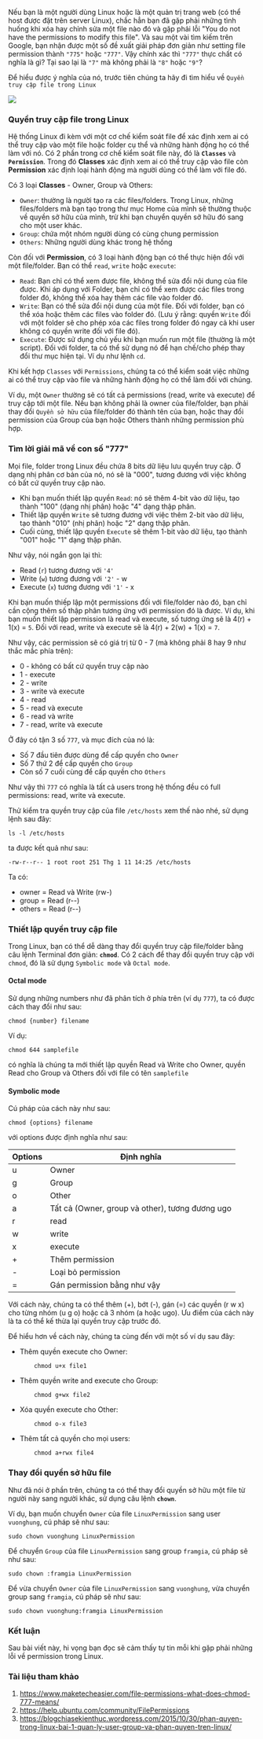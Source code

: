 Nếu bạn là một người dùng Linux hoặc là một quản trị trang web (có thể host được đặt trên server Linux), chắc hẳn bạn đã gặp phải những tình huống khi xóa hay chỉnh sửa một file nào đó và gặp phải lỗi "You do not have the permissions to modify this file". Và sau một vài tìm kiếm trên Google, bạn nhận được một số đề xuất giải pháp đơn giản như setting file permission thành `"775"` hoặc `"777"`. Vậy chính xác thì `"777"` thực chất có nghĩa là gì? Tại sao lại là `"7"` mà không phải là `"8"` hoặc `"9"`? 

Để hiểu được ý nghĩa của nó, trước tiên chúng ta hãy đi tìm hiểu về `Quyền truy cập file trong Linux`

![](https://images.viblo.asia/ac2fc05e-9f50-4316-8164-b9e65b1b9a5a.jpg)

### Quyền truy cập file trong Linux
Hệ thống Linux đi kèm với một cơ chế kiểm soát file để xác định xem ai có thể truy cập vào một file hoặc folder cụ thể và những hành động họ có thể làm với nó. Có 2 phần trong cơ chế kiểm soát file này, đó là **`Classes`** và **`Permission`**. Trong đó **Classes** xác định xem ai có thể truy cập vào file còn **Permission** xác định loại hành động mà người dùng có thể làm với file đó.

Có 3 loại **Classes** - Owner, Group và Others:
- `Owner`: thường là người tạo ra các files/folders. Trong Linux, những files/folders mà bạn tạo trong thư mục Home của mình sẽ thường thuộc về quyền sở hữu của mình, trừ khi bạn chuyển quyền sở hữu đó sang cho một user khác.
- `Group`: chứa một nhóm người dùng có cùng chung permission
- `Others`: Những người dùng khác trong hệ thống

Còn đối với **Permission**, có 3 loại hành động bạn có thể thực hiện đối với một file/folder. Bạn có thể `read`, `write` hoặc `execute`:
- `Read`: Bạn chỉ có thể xem được file, không thể sửa đổi nội dung của file được. Khi áp dụng với Folder, bạn chỉ có thể xem được các files trong folder đó, không thể xóa hay thêm các file vào folder đó.
- `Write`: Bạn có thể sửa đổi nội dung của một file. Đối với folder, bạn có thể xóa hoặc thêm các files vào folder đó. (Lưu ý rằng: quyền `Write` đối với một folder sẽ cho phép xóa các files trong folder đó ngay cả khi user không có quyền write đối với file đó).
- `Execute`: Được sử dụng chủ yếu khi bạn muốn run một file (thường là một script). Đối với folder, ta có thể sử dụng nó để hạn chế/cho phép thay đổi thư mục hiện tại. Ví dụ như lệnh `cd`.

Khi kết hợp `Classes` với `Permissions`, chúng ta có thể kiểm soát việc những ai có thể truy cập vào file và những hành động họ có thể làm đối với chúng. 

Ví dụ, một `Owner` thường sẽ có tất cả permissions (read, write và execute) để truy cập tới một file. Nếu bạn không phải là owner của file/folder, bạn phải thay đổi `Quyền sở hữu` của file/folder đó thành tên của bạn, hoặc thay đổi permission của Group của bạn hoặc Others thành những permission phù hợp.

### Tìm lời giải mã về con số "777"

Mọi file, folder trong Linux đều chứa 8 bits dữ liệu lưu quyền truy cập. Ở dạng nhị phân cơ bản của nó, nó sẽ là "000", tương đương với việc không có bất cứ quyền truy cập nào. 

- Khi bạn muốn thiết lập quyền `Read`: nó sẽ thêm 4-bit vào dữ liệu, tạo thành "100" (dạng nhị phân) hoặc "4" dạng thập phân.
- Thiết lập quyền `Write` sẽ tương đương với việc thêm 2-bit vào dữ liệu, tạo thành "010" (nhị phân) hoặc "2" dạng thập phân.
- Cuối cùng, thiết lập quyền `Execute` sẽ thêm 1-bit vào dữ liệu, tạo thành "001" hoặc "1" dạng thập phân.
   
Như vậy, nói ngắn gọn lại thì:
  - Read (`r`) tương đương với `'4'`
  - Write (`w`) tương đương với `'2'` - w
  - Execute (`x`) tương đương với `'1'` - x

Khi bạn muốn thiếp lập một permissions đối với file/folder nào đó, bạn chỉ cần cộng thêm số thập phân tương ứng với permission đó là được. Ví dụ, khi bạn muốn thiết lập permission là read và execute, số tương ứng sẽ là 4(r) + 1(x) = `5`. Đối với read, write và execute sẽ là 4(r) + 2(w) + 1(x) = `7`.

Như vậy, các permission sẽ có giá trị từ 0 - 7 (mà không phải 8 hay 9 như thắc mắc phía trên):
- 0 - không có bất cứ quyền truy cập nào
- 1 - execute
- 2 - write
- 3 - write và execute 
- 4 - read
- 5 - read và execute
- 6 - read và write
- 7 - read, write và execute

Ở đây có tận 3 số `777`, và mục đích của nó là:
- Số 7 đầu tiên được dùng để cấp quyền cho `Owner`
- Số 7 thứ 2 để cấp quyền cho `Group`
- Còn số 7 cuối cùng để cấp quyền cho `Others`

Như vậy thì `777` có nghĩa là tất cả users trong hệ thống đều có full permissions: read, write và execute.

Thử kiểm tra quyền truy cập của file `/etc/hosts` xem thế nào nhé, sử dụng lệnh sau đây: 

```
ls -l /etc/hosts
```

ta được kết quả như sau:
```
-rw-r--r-- 1 root root 251 Thg 1 11 14:25 /etc/hosts
```
Ta có:
- owner  = Read và Write (rw-)
- group  = Read (r--)
- others = Read (r--)

### Thiết lập quyền truy cập file
Trong Linux, bạn có thể dễ dàng thay đổi quyền truy cập file/folder bằng câu lệnh Terminal đơn giản: **`chmod`**. Có 2 cách để thay đổi quyền truy cập với `chmod`, đó là sử dụng `Symbolic mode` và `Octal mode`.

#### Octal mode
Sử dụng những numbers như đã phân tích ở phía trên (ví dụ `777`), ta có được cách thay đổi như sau:
```
chmod {number} filename
```
Ví dụ:
```
chmod 644 samplefile
```
có nghĩa là chúng ta mới thiết lập quyền Read và Write cho Owner, quyền Read cho Group và Others đối với file có tên `samplefile`

#### Symbolic mode
Cú pháp của cách này như sau:
```
chmod {options} filename
```
với options được định nghĩa như sau:

| Options | Định nghĩa |
| -------- | -------- | 
|   u   |   Owner  | 
|    g  | Group     | 
|     o |    Other  | 
|     a |    Tất cả (Owner, group và other), tương đương ugo  | 
|    r  | read     | 
|     w |    write  | 
|     x |    execute  | 
|     + |   Thêm permission   | 
|     - |    Loại bỏ permission  | 
|     = |    Gán permission bằng như vậy  | 

Với cách này, chúng ta có thể thêm (+), bớt (-), gán (=) các quyền (r w x) cho từng nhóm (u g o) hoặc cả 3 nhóm (a hoặc ugo).
Ưu điểm của cách này là ta có thể kế thừa lại quyền truy cập trước đó.

Để hiểu hơn về cách này, chúng ta cùng đến với một số ví dụ sau đây:
- Thêm quyền execute cho Owner:
    ```
        chmod u+x file1
    ```
- Thêm quyền write and execute cho Group:
    ```
        chmod g+wx file2
    ```
    
- Xóa quyền execute cho Other:
    ```
        chmod o-x file3
    ```
- Thêm tất cả quyền cho mọi users:
    ```
        chmod a+rwx file4
    ```

### Thay đổi quyền sở hữu file
Như đã nói ở phần trên, chúng ta có thể thay đổi quyền sở hữu một file từ người này sang người khác, sử dụng câu lệnh **`chown`**.

Ví dụ, bạn muốn chuyển `Owner` của file `LinuxPermission` sang user `vuonghung`, cú pháp sẽ như sau:
```
sudo chown vuonghung LinuxPermission
```

Để chuyển `Group` của file `LinuxPermission` sang group `framgia`, cú pháp sẽ như sau:
```
sudo chown :framgia LinuxPermission
```

Để vừa chuyển `Owner` của file `LinuxPermission` sang `vuonghung`, vừa chuyển group sang `framgia`, cú pháp sẽ như sau:

```
sudo chown vuonghung:framgia LinuxPermission
```

### Kết luận
Sau bài viết này, hi vọng bạn đọc sẽ cảm thấy tự tin mỗi khi gặp phải những lỗi về permission trong Linux.
### Tài liệu tham khảo
1. https://www.maketecheasier.com/file-permissions-what-does-chmod-777-means/
2. https://help.ubuntu.com/community/FilePermissions
3. https://blogchiasekienthuc.wordpress.com/2015/10/30/phan-quyen-trong-linux-bai-1-quan-ly-user-group-va-phan-quyen-tren-linux/